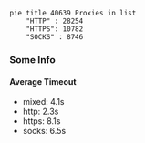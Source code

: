
```mermaid
pie title 40639 Proxies in list
    "HTTP" : 28254
    "HTTPS": 10782
    "SOCKS" : 8746
```

### Some Info
#### Average Timeout

- mixed: 4.1s
- http: 2.3s
- https: 8.1s
- socks: 6.5s